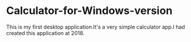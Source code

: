 # Calculator-for-Windows-version
This is my first desktop application.It's a very simple calculator app.I had created this application at 2018.
